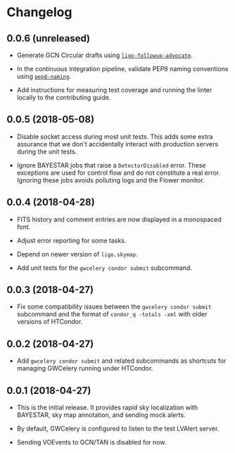 # Changelog

## 0.0.6 (unreleased)

- Generate GCN Circular drafts using
  [``ligo-followup-advocate``](https://git.ligo.org/emfollow/ligo-followup-advocate).

- In the continuous integration pipeline, validate PEP8 naming conventions
  using [``pep8-naming``](https://pypi.org/project/pep8-naming/).

- Add instructions for measuring test coverage and running the linter locally
  to the contributing guide.

## 0.0.5 (2018-05-08)

- Disable socket access during most unit tests. This adds some extra assurance
  that we don't accidentally interact with production servers during the unit
  tests.

- Ignore BAYESTAR jobs that raise a ``DetectorDisabled`` error. These
  exceptions are used for control flow and do not constitute a real error.
  Ignoring these jobs avoids polluting logs and the Flower monitor.

## 0.0.4 (2018-04-28)

- FITS history and comment entries are now displayed in a monospaced font.

- Adjust error reporting for some tasks.

- Depend on newer version of ``ligo.skymap``.

- Add unit tests for the ``gwcelery condor submit`` subcommand.

## 0.0.3 (2018-04-27)

- Fix some compatibility issues between the ``gwcelery condor submit``
  subcommand and the format of ``condor_q -totals -xml`` with older versions
  of HTCondor.

## 0.0.2 (2018-04-27)

- Add `gwcelery condor submit` and related subcommands as shortcuts for
  managing GWCelery running under HTCondor.

## 0.0.1 (2018-04-27)

- This is the initial release. It provides rapid sky localization with
  BAYESTAR, sky map annotation, and sending mock alerts.

- By default, GWCelery is configured to listen to the test LVAlert server.

- Sending VOEvents to GCN/TAN is disabled for now.
